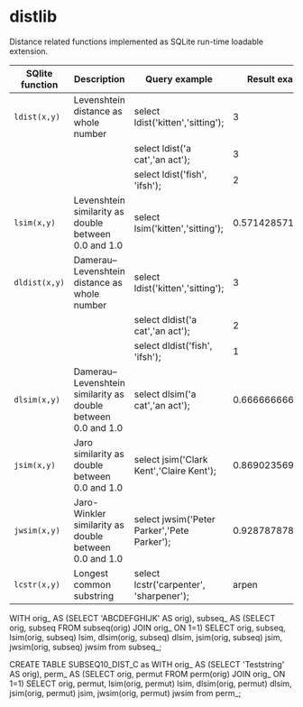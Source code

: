 # distlib
 Distance related functions implemented as SQLite run-time loadable extension.

| SQlite function | Description |  Query example | Result example
| --- | --- | --- | --- | 
| `ldist(x,y)` | Levenshtein distance as whole number  | select ldist('kitten','sitting'); | 3 |
| | | select ldist('a cat','an act'); | 3 |
| | | select ldist('fish', 'ifsh'); | 2 |
| `lsim(x,y)` | Levenshtein similarity as double between 0.0 and 1.0  | select lsim('kitten','sitting'); | 0.571428571428571 |
| `dldist(x,y)` | Damerau–Levenshtein distance as whole number | select ldist('kitten','sitting'); | 3 |
| | | select  dldist('a cat','an act'); | 2 |
| | | select dldist('fish', 'ifsh'); | 1 |
| `dlsim(x,y)` | Damerau–Levenshtein similarity as double between 0.0 and 1.0 | select dlsim('a cat','an act'); | 0.666666666666667 |
| `jsim(x,y)` | Jaro similarity as double between 0.0 and 1.0 | select jsim('Clark Kent','Claire Kent'); | 0.869023569023569 |
| `jwsim(x,y)` | Jaro-Winkler similarity as double between 0.0 and 1.0 | select jwsim('Peter Parker','Pete Parker'); | 0.928787878787879 |
| `lcstr(x,y)` | Longest common substring | select lcstr('carpenter', 'sharpener'); | arpen |



WITH orig_ AS (SELECT 'ABCDEFGHIJK' AS orig),
subseq_ AS (SELECT orig, subseq FROM subseq(orig) JOIN orig_ ON 1=1)
SELECT orig, subseq, lsim(orig, subseq) lsim, dlsim(orig, subseq) dlsim, jsim(orig, subseq) jsim, jwsim(orig, subseq) jwsim from subseq_;

CREATE TABLE SUBSEQ10_DIST_C as
WITH orig_ AS (SELECT 'Teststring' AS orig),
perm_ AS (SELECT orig, permut FROM perm(orig) JOIN orig_ ON 1=1)
SELECT orig, permut, lsim(orig, permut) lsim, dlsim(orig, permut) dlsim, jsim(orig, permut) jsim, jwsim(orig, permut) jwsim from perm_;
